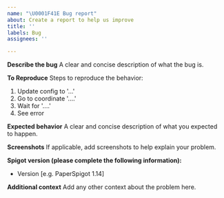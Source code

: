 ```yaml
---
name: "\U0001F41E Bug report"
about: Create a report to help us improve
title: ''
labels: Bug
assignees: ''

---
```


**Describe the bug**
A clear and concise description of what the bug is.

**To Reproduce**
Steps to reproduce the behavior:
1. Update config to '...'
2. Go to coordinate '....'
3. Wait for '....'
4. See error

**Expected behavior**
A clear and concise description of what you expected to happen.

**Screenshots**
If applicable, add screenshots to help explain your problem.

**Spigot version (please complete the following information):**
 - Version [e.g. PaperSpigot 1.14]

**Additional context**
Add any other context about the problem here.
